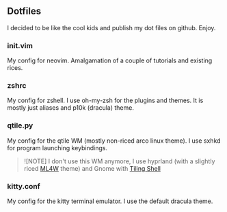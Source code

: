 ## Dotfiles
I decided to be like the cool kids and publish my dot files on github. Enjoy.

### init.vim
My config for neovim. Amalgamation of a couple of tutorials and existing rices.

### zshrc
My config for zshell. I use oh-my-zsh for the plugins and themes. It is mostly just aliases and p10k (dracula) theme.

### qtile.py
My config for the qtile WM (mostly non-riced arco linux theme). I use sxhkd for program launching keybindings.

> ![NOTE]
> I don't use this WM anymore, I use hyprland (with a slightly riced [ML4W](https://www.ml4w.com/) theme) and Gnome with [Tiling Shell](https://extensions.gnome.org/extension/7065/tiling-shell/)


### kitty.conf
My config for the kitty terminal emulator. I use the default dracula theme.


